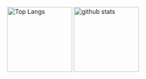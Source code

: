 <p align="left"> 
  <img alt="Top Langs" height="150px" src="https://github-readme-stats.vercel.app/api/top-langs/?username=hidekazunasu&layout=compact&show_icons=true&theme=onedark" />
  <img alt="github stats" height="150px" src="https://github-readme-stats.vercel.app/api?username=hidekazunasu&theme=onedark&show_icons=ture" />
</p>

